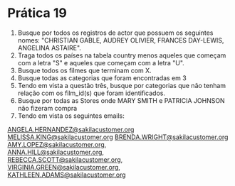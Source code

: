# Prática 19

1) Busque por todos os registros de actor que possuem os seguintes nomes: "CHRISTIAN GABLE, AUDREY OLIVIER, FRANCES DAY-LEWIS, ANGELINA ASTAIRE".
2) Traga todos os países na tabela country menos aqueles que começam com a letra "S" e aqueles que começam com a letra "U".
3) Busque todos os filmes que terminam com X.
4) Busque todas as categorias que foram encontradas em 3
5) Tendo em vista a questão três, busque por categorias que não tenham relação com os film_id(s) que foram identificados. 
6) Busque por todas as Stores onde MARY  SMITH e PATRICIA JOHNSON não fizeram compra
7) Tendo em vista os seguintes emails:

ANGELA.HERNANDEZ@sakilacustomer.org
MELISSA.KING@sakilacustomer.org
BRENDA.WRIGHT@sakilacustomer.org   
AMY.LOPEZ@sakilacustomer.org,  
ANNA.HILL@sakilacustomer.org,       
REBECCA.SCOTT@sakilacustomer.org,   
VIRGINIA.GREEN@sakilacustomer.org,  
KATHLEEN.ADAMS@sakilacustomer.org  

